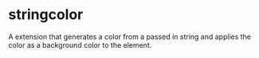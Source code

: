 # stringcolor
A extension that generates a color from a passed in string and applies the color as a background color to the element.
